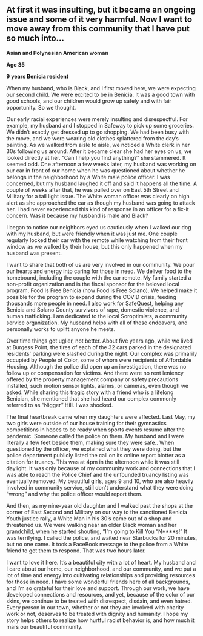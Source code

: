 
## At first it was insulting, but it became an ongoing issue and some of it very harmful. Now I want to move away from this community that I have put so much into...


**Asian and Polynesian American woman**

**Age 35**

**9 years Benicia resident**


When my husband, who is Black, and I first moved here, we were expecting our second child.  We were excited to be in Benicia.  It was a good town with good schools, and our children would grow up safely and with fair opportunity.  So we thought.


Our early racial experiences were merely insulting and disrespectful.  For example, my husband and I stopped in Safeway to pick up some groceries.  We didn’t exactly get dressed up to go shopping.  We had been busy with the move, and we were wearing old clothes splattered from the day’s painting.  As we walked from aisle to aisle, we noticed a White clerk in her 30s following us around.  After it became clear she had her eyes on us, we looked directly at her.  “Can I help you find anything?” she stammered.  It seemed odd.  One afternoon a few weeks later, my husband was working on our car in front of our home when he was questioned about whether he belongs in the neighborhood by a White male police officer.  I was concerned, but my husband laughed it off and said it happens all the time.  A couple of weeks after that, he was pulled over on East 5th Street and Military for a tail light issue.  The White woman officer was clearly on high alert as she approached the car as though my husband was going to attack her.  I had never experienced this kind of response in an officer for a fix-it concern.  Was it because my husband is male and Black?


I began to notice our neighbors eyed us cautiously when I walked our dog with my husband, but were friendly when it was just me.  One couple regularly locked their car with the remote while watching from their front window as we walked by their house, but this only happened when my husband was present.


I want to share that both of us are very involved in our community.  We pour our hearts and energy into caring for those in need.  We deliver food to the homebound, including the couple with the car remote.  My family started a non-profit organization and is the fiscal sponsor for the beloved local program, Food Is Free Benicia (now Food is Free Solano).  We helped make it possible for the program to expand during the COVID crisis, feeding thousands more people in need.  I also work for SafeQuest, helping any Benicia and Solano County survivors of rape, domestic violence, and human trafficking.  I am dedicated to the local Soroptimists, a community service organization.  My husband helps with all of these endeavors, and personally works to uplift anyone he meets.


Over time things got uglier, not better.  About five years ago, while we lived at Burgess Point, the tires of each of the 32 cars parked in the designated residents' parking were slashed during the night.  Our complex was primarily occupied by People of Color, some of whom were recipients of Affordable Housing.  Although the police did open up an investigation, there was no follow up or compensation for victims. And there were no rent leniency offered by the property management company or safety precautions installed, such motion sensor lights, alarms, or cameras, even though we asked.  While sharing this tragic story with a friend who is a lifelong Benician, she mentioned that she had heard our complex commonly referred to as “Nigger” Hill.  I was shocked.


The final heartbreak came when my daughters were affected.  Last May, my two girls were outside of our house training for their gymnastics competitions in hopes to be ready when sports events resume after the pandemic.  Someone called the police on them.  My husband and I were literally a few feet beside them, making sure they were safe.. When questioned by the officer, we explained what they were doing, but the police department publicly listed the call on its online report blotter as a citation for truancy.  This was at 4pm in the afternoon while it was still daylight.  It was only because of my community work and connections that I was able to reach the Police Chief and the unfounded truancy listing was eventually removed.  My beautiful girls, ages 9 and 10, who are also heavily involved in community service, still don't understand what they were doing “wrong” and why the police officer would report them.


And then, as my nine-year old daughter and I walked past the shops at the corner of East Second and Military on our way to the sanctioned Benicia Youth justice rally, a White Man in his 30’s came out of a shop and threatened us.  We were walking near an older Black woman and her grandchild, when he started shouting, “I’m going to Kill You “N****s!”  It was terrifying.  I called the police, and waited near Starbucks for 20 minutes, but no one came.  It took a FaceBook message to the police from a White friend to get them to respond.  That was two hours later.


I want to love it here.  It’s a beautiful city with a lot of heart.  My husband and I care about our home, our neighborhood, and our community, and we put a lot of time and energy into cultivating relationships and providing resources for those in need.  I have some wonderful friends here of all backgrounds, and I’m so grateful for their love and support.  Through our work, we have developed connections and resources, and yet, because of the color of our skins, we continue to be treated with disrespect, disdain, and even hatred.  Every person in our town, whether or not they are involved with charity work or not, deserves to be treated with dignity and humanity. I hope my story helps others to realize how hurtful racist behavior is, and how much it mars our beautiful community.

